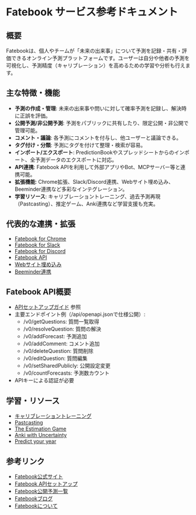 # Fatebook サービス参考ドキュメント

## 概要

Fatebookは、個人やチームが「未来の出来事」について予測を記録・共有・評価できるオンライン予測プラットフォームです。ユーザーは自分や他者の予測を可視化し、予測精度（キャリブレーション）を高めるための学習や分析も行えます。

## 主な特徴・機能

- **予測の作成・管理**: 未来の出来事や問いに対して確率予測を記録し、解決時に正誤を評価。
- **公開予測/非公開予測**: 予測をパブリックに共有したり、限定公開・非公開で管理可能。
- **コメント・議論**: 各予測にコメントを付与し、他ユーザーと議論できる。
- **タグ付け・分類**: 予測にタグを付けて整理・検索が容易。
- **インポート/エクスポート**: PredictionBookやスプレッドシートからのインポート、全予測データのエクスポートに対応。
- **API連携**: Fatebook APIを利用して外部アプリやBot、MCPサーバー等と連携可能。
- **拡張機能**: Chrome拡張、Slack/Discord連携、Webサイト埋め込み、Beeminder連携など多彩なインテグレーション。
- **学習リソース**: キャリブレーショントレーニング、過去予測再現（Pastcasting）、推定ゲーム、Anki連携など学習支援も充実。

## 代表的な連携・拡張

- [Fatebook for Chrome](https://fatebook.io/extension)
- [Fatebook for Slack](https://fatebook.io/for-slack)
- [Fatebook for Discord](https://fatebook.io/for-discord)
- [Fatebook API](https://fatebook.io/api-setup)
- [Webサイト埋め込み](https://fatebook.io/embed)
- [Beeminder連携](https://fatebook.io/beeminder)

## Fatebook API概要

- [APIセットアップガイド](https://fatebook.io/api-setup) 参照
- 主要エンドポイント例（/api/openapi.jsonで仕様公開）:
    - /v0/getQuestions: 質問一覧取得
    - /v0/resolveQuestion: 質問の解決
    - /v0/addForecast: 予測追加
    - /v0/addComment: コメント追加
    - /v0/deleteQuestion: 質問削除
    - /v0/editQuestion: 質問編集
    - /v0/setSharedPublicly: 公開設定変更
    - /v0/countForecasts: 予測数カウント
- APIキーによる認証が必要

## 学習・リソース

- [キャリブレーショントレーニング](https://www.quantifiedintuitions.org/calibration)
- [Pastcasting](https://www.quantifiedintuitions.org/pastcasting)
- [The Estimation Game](https://www.quantifiedintuitions.org/estimation-game)
- [Anki with Uncertainty](https://www.quantifiedintuitions.org/anki-with-uncertainty)
- [Predict your year](https://fatebook.io/predict-your-year)

## 参考リンク

- [Fatebook公式サイト](https://fatebook.io/)
- [Fatebook APIセットアップ](https://fatebook.io/api-setup)
- [Fatebook公開予測一覧](https://fatebook.io/public)
- [Fatebookブログ](https://fatebook.io/blog)
- [Fatebookについて](https://fatebook.io/about)